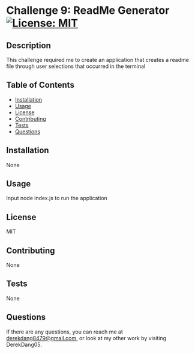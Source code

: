 
  # Challenge 9: ReadMe Generator [![License: MIT](https://img.shields.io/badge/License-MIT-yellow.svg)](https://opensource.org/licenses/MIT)
  
  ## Description
  This challenge required me to create an application that creates a readme file through user selections that occurred in the terminal
  
  ## Table of Contents
  - [Installation](#installation)
  - [Usage](#usage)
  - [License](#license)
  - [Contributing](#contributing)
  - [Tests](#tests)
  - [Questions](#questions)  
  
  ## Installation
  None
  
  ## Usage
  Input node index.js to run the application
  
  ## License
  MIT
  
  ## Contributing
  None
  
  ## Tests
  None
  
  ## Questions
  If there are any questions, you can reach me at 
  derekdang8479@gmail.com, or look at my other work by visiting DerekDang05.   
  